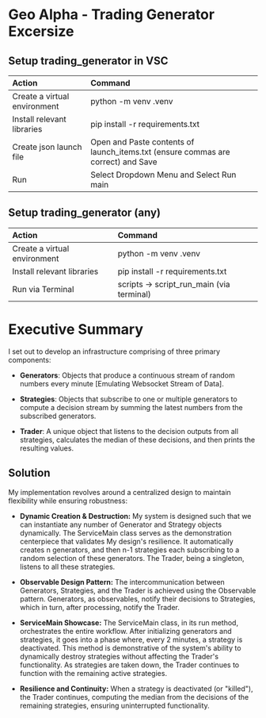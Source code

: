 # **Geo Alpha** - Trading Generator Excersize 

## Setup trading_generator in VSC

|Action|Command
| :-| :-
|Create a virtual environment| python -m venv .venv
|Install relevant libraries | pip install -r requirements.txt|
|Create json launch file| Open and Paste contents of launch_items.txt (ensure commas are correct) and Save|
|Run|Select Dropdown Menu and Select Run main|


## Setup trading_generator (any)

|Action|Command
| :-| :-
|Create a virtual environment| python -m venv .venv
|Install relevant libraries | pip install -r requirements.txt|
|Run via Terminal|scripts -> script_run_main (via terminal)|


# Executive Summary

I set out to develop an infrastructure comprising of three primary components:

- **Generators**: Objects that produce a continuous stream of random numbers every minute [Emulating Websocket Stream of Data].

- **Strategies**: Objects that subscribe to one or multiple generators to compute a decision stream by summing the latest numbers from the subscribed generators.

- **Trader**: A unique object that listens to the decision outputs from all strategies, calculates the median of these decisions, and then prints the resulting values.

## Solution

My implementation revolves around a centralized design to maintain flexibility while ensuring robustness:

- **Dynamic Creation & Destruction:** My system is designed such that we can instantiate any number of Generator and Strategy objects dynamically. The ServiceMain class serves as the demonstration centerpiece that validates My design's resilience. It automatically creates n generators, and then n-1 strategies each subscribing to a random selection of these generators. The Trader, being a singleton, listens to all these strategies.

- **Observable Design Pattern:** The intercommunication between Generators, Strategies, and the Trader is achieved using the Observable pattern. Generators, as observables, notify their decisions to Strategies, which in turn, after processing, notify the Trader.

- **ServiceMain Showcase:** The ServiceMain class, in its run method, orchestrates the entire workflow. After initializing generators and strategies, it goes into a phase where, every 2 minutes, a strategy is deactivated. This method is demonstrative of the system's ability to dynamically destroy strategies without affecting the Trader's functionality. As strategies are taken down, the Trader continues to function with the remaining active strategies.

- **Resilience and Continuity:** When a strategy is deactivated (or "killed"), the Trader continues, computing the median from the decisions of the remaining strategies, ensuring uninterrupted functionality.